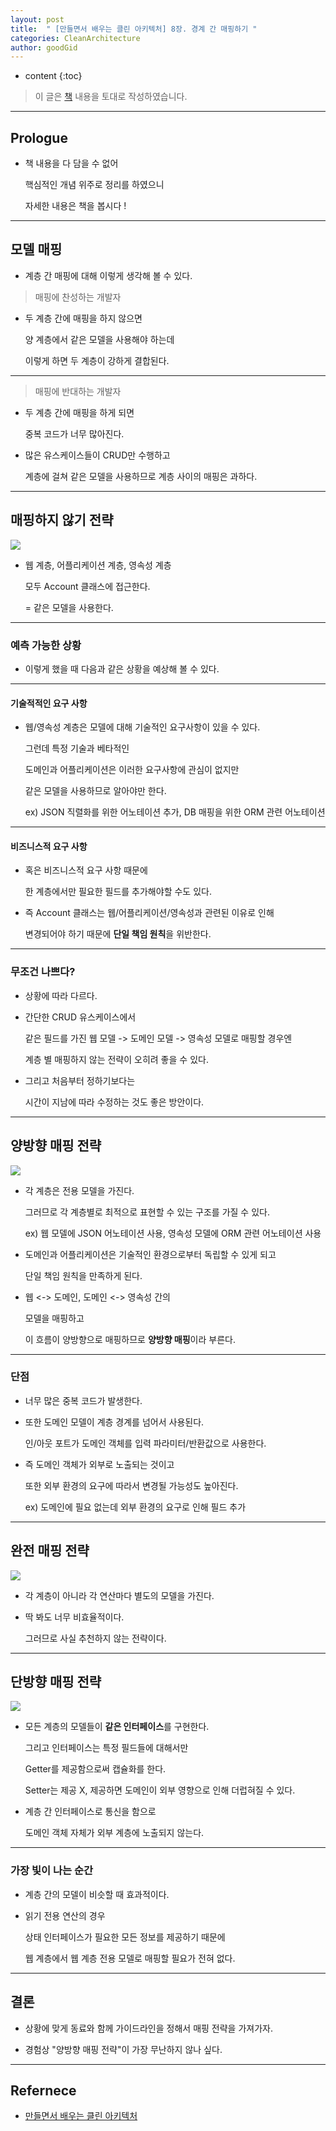 ```yaml
---
layout: post
title:  " [만들면서 배우는 클린 아키텍처] 8장. 경계 간 매핑하기 "
categories: CleanArchitecture
author: goodGid
---
```

* content
{:toc}

> 이 글은 [책](https://shorturl.at/eoKN3) 내용을 토대로 작성하였습니다.

---

## Prologue

* 책 내용을 다 담을 수 없어

  핵심적인 개념 위주로 정리를 하였으니

  자세한 내용은 책을 봅시다 ! 



---

## 모델 매핑

* 계층 간 매핑에 대해 이렇게 생각해 볼 수 있다.

> 매핑에 찬성하는 개발자

* 두 계층 간에 매핑을 하지 않으면

  양 계층에서 같은 모델을 사용해야 하는데

  이렇게 하면 두 계층이 강하게 결합된다.

---

> 매핑에 반대하는 개발자

* 두 계층 간에 매핑을 하게 되면

  중복 코드가 너무 많아진다.

* 많은 유스케이스들이 CRUD만 수행하고

  계층에 걸쳐 같은 모델을 사용하므로 계층 사이의 매핑은 과하다.

---

## 매핑하지 않기 전략

![](/assets/img/ca/CA-Mapping-between-Boundaries_1.png)

* 웹 계층, 어플리케이션 계층, 영속성 계층 

  모두 Account 클래스에 접근한다.

  = 같은 모델을 사용한다.

---

### 예측 가능한 상황

* 이렇게 했을 때 다음과 같은 상황을 예상해 볼 수 있다.

---

#### 기술적적인 요구 사항

* 웹/영속성 계층은 모델에 대해 기술적인 요구사항이 있을 수 있다.
  
  그런데 특정 기술과 베타적인 
  
  도메인과 어플리케이션은 이러한 요구사항에 관심이 없지만

  같은 모델을 사용하므로 알아야만 한다.

  ex) JSON 직렬화를 위한 어노테이션 추가, DB 매핑을 위한 ORM 관련 어노테이션

---

#### 비즈니스적 요구 사항

* 혹은 비즈니스적 요구 사항 때문에 

  한 계층에서만 필요한 필드를 추가해야할 수도 있다.

* 즉 Account 클래스는 웹/어플리케이션/영속성과 관련된 이유로 인해

  변경되어야 하기 때문에 **단일 책임 원칙**을 위반한다.

---

### 무조건 나쁘다?

* 상황에 따라 다르다.

* 간단한 CRUD 유스케이스에서

  같은 필드를 가진 웹 모델 -> 도메인 모델 -> 영속성 모델로 매핑할 경우엔 

  계층 별 매핑하지 않는 전략이 오히려 좋을 수 있다.

* 그리고 처음부터 정하기보다는

  시간이 지남에 따라 수정하는 것도 좋은 방안이다.

---

## 양방향 매핑 전략

![](/assets/img/ca/CA-Mapping-between-Boundaries_2.png)

* 각 계층은 전용 모델을 가진다.

  그러므로 각 계층별로 최적으로 표현할 수 있는 구조를 가질 수 있다.

  ex) 웹 모델에 JSON 어노테이션 사용, 영속성 모델에 ORM 관련 어노테이션 사용

* 도메인과 어플리케이션은 기술적인 환경으로부터 독립할 수 있게 되고

  단일 책임 원칙을 만족하게 된다.

* 웹 <-> 도메인, 도메인 <-> 영속성 간의 

  모델을 매핑하고

  이 흐름이 양방향으로 매핑하므로 **양방향 매핑**이라 부른다.

---

### 단점

* 너무 많은 중복 코드가 발생한다.

* 또한 도메인 모델이 계층 경계를 넘어서 사용된다.

  인/아웃 포트가 도메인 객체를 입력 파라미터/반환값으로 사용한다.

* 즉 도메인 객체가 외부로 노출되는 것이고

  또한 외부 환경의 요구에 따라서 변경될 가능성도 높아진다.

  ex) 도메인에 필요 없는데 외부 환경의 요구로 인해 필드 추가

---

## 완전 매핑 전략

![](/assets/img/ca/CA-Mapping-between-Boundaries_3.png)

* 각 계층이 아니라 각 연산마다 별도의 모델을 가진다.

* 딱 봐도 너무 비효율적이다.

  그러므로 사실 추천하지 않는 전략이다.

---

## 단방향 매핑 전략

![](/assets/img/ca/CA-Mapping-between-Boundaries_4.png)

* 모든 계층의 모델들이 **같은 인터페이스**를 구현한다.

  그리고 인터페이스는 특정 필드들에 대해서만 
  
  Getter를 제공함으로써 캡슐화를 한다.

  Setter는 제공 X, 제공하면 도메인이 외부 영향으로 인해 더럽혀질 수 있다.

* 계층 간 인터페이스로 통신을 함으로

  도메인 객체 자체가 외부 계층에 노출되지 않는다.

---

### 가장 빛이 나는 순간

* 계층 간의 모델이 비슷할 때 효과적이다.

* 읽기 전용 연산의 경우 
  
  상태 인터페이스가 필요한 모든 정보를 제공하기 때문에

  웹 계층에서 웹 계층 전용 모델로 매핑할 필요가 전혀 없다.

---

## 결론

* 상황에 맞게 동료와 함께 가이드라인을 정해서 매핑 전략을 가져가자.

* 경험상 "양방향 매핑 전략"이 가장 무난하지 않나 싶다.

---

## Refernece

* [만들면서 배우는 클린 아키텍처](https://shorturl.at/eoKN3)